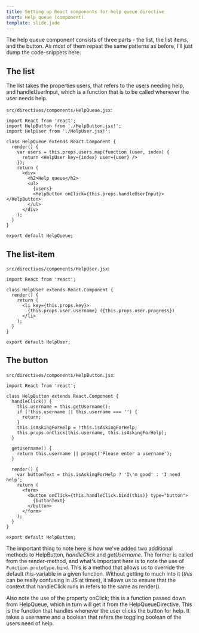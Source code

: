 ```yaml
---
title: Setting up React components for help queue directive
short: Help queue (component)
template: slide.jade
---
```


The help queue component consists of three parts - the list, the list items, and the button. As most of them repeat the same patterns as before, I'll just dump the code-snippets here.

## The list

The list takes the properties users, that refers to the users needing help, and handleUserInput, which is a function that is to be called whenever the user needs help.

```src/directives/components/HelpQueue.jsx```:

    import React from 'react';
    import HelpButton from './HelpButton.jsx!';
    import HelpUser from './HelpUser.jsx!';

    class HelpQueue extends React.Component {
      render() {
        var users = this.props.users.map(function (user, index) {
          return <HelpUser key={index} user={user} />
        });
        return (
          <div>
            <h2>Help queue</h2>
            <ul>
              {users}
              <HelpButton onClick={this.props.handleUserInput}></HelpButton>
            </ul>
          </div>
        );
      }
    }

    export default HelpQueue;

## The list-item

```src/directives/components/HelpUser.jsx```:

    import React from 'react';

    class HelpUser extends React.Component {
      render() {
        return (
          <li key={this.props.key}>
            {this.props.user.username} ({this.props.user.progress})
          </li>
        );
      }
    }

    export default HelpUser;

## The button

```src/directives/components/HelpButton.jsx```:

    import React from 'react';

    class HelpButton extends React.Component {
      handleClick() {
        this.username = this.getUsername();
        if (!this.username || this.username === '') {
          return;
        }
        this.isAskingForHelp = !this.isAskingForHelp;
        this.props.onClick(this.username, this.isAskingForHelp);
      }

      getUsername() {
        return this.username || prompt('Please enter a username');
      }

      render() {
        var buttonText = this.isAskingForHelp ? 'I\'m good' : 'I need help';
        return (
          <form>
            <button onClick={this.handleClick.bind(this)} type="button">
              {buttonText}
            </button>
          </form>
        );
      }
    }

    export default HelpButton;

The important thing to note here is how we've added two additional methods to HelpButton, _handleClick_ and _getUsername_. The former is called from the render-method, and what's important here is to note the use of ```Function.prototype.bind```. This is a method that allows us to override the default _this_-variable in a given function. Without getting to much into it (_this_ can be really confusing in JS at times), it allows us to ensure that the context that handleClick runs in refers to the same as render().

Also note the use of the property onClick; this is a function passed down from HelpQueue, which in turn will get it from the HelpQueueDirective. This is the function that handles whenever the user clicks the button for help. It takes a username and a boolean that refers the toggling boolean of the users need of help.